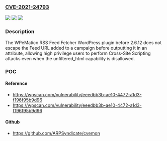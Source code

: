 ### [CVE-2021-24793](https://cve.mitre.org/cgi-bin/cvename.cgi?name=CVE-2021-24793)
![](https://img.shields.io/static/v1?label=Product&message=WPeMatico%20RSS%20Feed%20Fetcher&color=blue)
![](https://img.shields.io/static/v1?label=Version&message=2.6.12%3C%202.6.12%20&color=brighgreen)
![](https://img.shields.io/static/v1?label=Vulnerability&message=CWE-79%20Cross-site%20Scripting%20(XSS)&color=brighgreen)

### Description

The WPeMatico RSS Feed Fetcher WordPress plugin before 2.6.12 does not escape the Feed URL added to a campaign before outputting it in an attribute, allowing high privilege users to perform Cross-Site Scripting attacks even when the unfiltered_html capability is disallowed.

### POC

#### Reference
- https://wpscan.com/vulnerability/eeedbb3b-ae10-4472-a1d3-f196f95b9d96
- https://wpscan.com/vulnerability/eeedbb3b-ae10-4472-a1d3-f196f95b9d96

#### Github
- https://github.com/ARPSyndicate/cvemon

